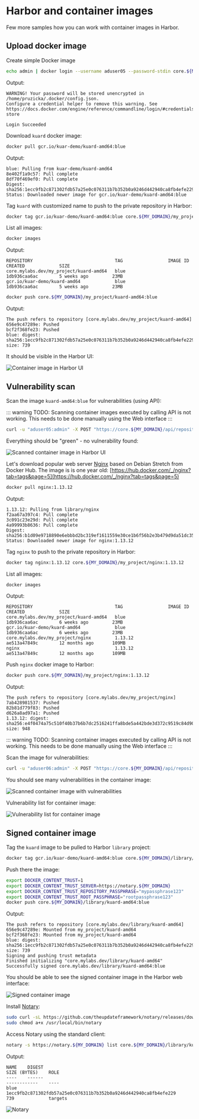 # Harbor and container images

Few more samples how you can work with container images in Harbor.

## Upload docker image

Create simple Docker image

```bash
echo admin | docker login --username aduser05 --password-stdin core.${MY_DOMAIN}
```

Output:

```text
WARNING! Your password will be stored unencrypted in /home/pruzicka/.docker/config.json.
Configure a credential helper to remove this warning. See
https://docs.docker.com/engine/reference/commandline/login/#credentials-store

Login Succeeded
```

Download `kuard` docker image:

```bash
docker pull gcr.io/kuar-demo/kuard-amd64:blue
```

Output:

```text
blue: Pulling from kuar-demo/kuard-amd64
8e402f1a9c57: Pull complete
8df70f469ef0: Pull complete
Digest: sha256:1ecc9fb2c871302fdb57a25e0c076311b7b352b0a9246d442940ca8fb4efe229
Status: Downloaded newer image for gcr.io/kuar-demo/kuard-amd64:blue
```

Tag `kuard` with customized name to push to the private repository in Harbor:

```bash
docker tag gcr.io/kuar-demo/kuard-amd64:blue core.${MY_DOMAIN}/my_project/kuard-amd64:blue
```

List all images:

```bash
docker images
```

Output:

```text
REPOSITORY                               TAG                 IMAGE ID            CREATED             SIZE
core.mylabs.dev/my_project/kuard-amd64   blue                1db936caa6ac        5 weeks ago         23MB
gcr.io/kuar-demo/kuard-amd64             blue                1db936caa6ac        5 weeks ago         23MB
```

```bash
docker push core.${MY_DOMAIN}/my_project/kuard-amd64:blue
```

Output:

```text
The push refers to repository [core.mylabs.dev/my_project/kuard-amd64]
656e9c47289e: Pushed
bcf2f368fe23: Pushed
blue: digest: sha256:1ecc9fb2c871302fdb57a25e0c076311b7b352b0a9246d442940ca8fb4efe229 size: 739
```

It should be visible in the Harbor UI:

![Container image in Harbor UI](./harbor_container_image.png
"Container image in Harbor UI")

## Vulnerability scan

Scan the image `kuard-amd64:blue` for vulnerabilities (using API):

::: warning
TODO: Scanning container images executed by calling API is not working. This
needs to be done manually using the Web interface
:::

```bash
curl -u "aduser05:admin" -X POST "https://core.${MY_DOMAIN}/api/repositories/my_project/kuard-amd64/tags/blue/scan"
```

Everything should be "green" - no vulnerability found:

![Scanned container image in Harbor UI](./harbor_scanned_container_image.png
"Scanned container image in Harbor UI")

Let's download popular web server [Nginx](https://nginx.com) based on Debian
Stretch from Docker Hub. The image is is one year old:
[https://hub.docker.com/_/nginx?tab=tags&page=5](https://hub.docker.com/_/nginx?tab=tags&page=5)

```bash
docker pull nginx:1.13.12
```

Output:

```text
1.13.12: Pulling from library/nginx
f2aa67a397c4: Pull complete
3c091c23e29d: Pull complete
4a99993b8636: Pull complete
Digest: sha256:b1d09e9718890e6ebbbd2bc319ef1611559e30ce1b6f56b2e3b479d9da51dc35
Status: Downloaded newer image for nginx:1.13.12
```

Tag `nginx` to push to the private repository in Harbor:

```bash
docker tag nginx:1.13.12 core.${MY_DOMAIN}/my_project/nginx:1.13.12
```

List all images:

```bash
docker images
```

Output:

```text
REPOSITORY                               TAG                 IMAGE ID            CREATED             SIZE
core.mylabs.dev/my_project/kuard-amd64   blue                1db936caa6ac        6 weeks ago         23MB
gcr.io/kuar-demo/kuard-amd64             blue                1db936caa6ac        6 weeks ago         23MB
core.mylabs.dev/my_project/nginx         1.13.12             ae513a47849c        12 months ago       109MB
nginx                                    1.13.12             ae513a47849c        12 months ago       109MB
```

Push `nginx` docker image to Harbor:

```bash
docker push core.${MY_DOMAIN}/my_project/nginx:1.13.12
```

Output:

```text
The push refers to repository [core.mylabs.dev/my_project/nginx]
7ab428981537: Pushed
82b81d779f83: Pushed
d626a8ad97a1: Pushed
1.13.12: digest: sha256:e4f0474a75c510f40b37b6b7dc2516241ffa8bde5a442bde3d372c9519c84d90 size: 948
```

::: warning
TODO: Scanning container images executed by calling API is not working. This
needs to be done manually using the Web interface
:::

Scan the image for vulnerabilities:

```bash
curl -u "aduser06:admin" -X POST "https://core.${MY_DOMAIN}/api/repositories/my_project%2Fnginx/tags/1.13.12/scan"
```

You should see many vulnerabilities in the container image:

![Scanned container image with vulnerabilities](./harbor_scanned_container_image_with_vulnerabilities.png
"Scanned container image with vulnerabilities")

Vulnerability list for container image:

![Vulnerability list for container image](./harbor_container_image_vulnerability_list.png
"Vulnerability list for container image")

## Signed container image

Tag the `kuard` image to be pulled to Harbor `library` project:

```bash
docker tag gcr.io/kuar-demo/kuard-amd64:blue core.${MY_DOMAIN}/library/kuard-amd64:blue
```

Push there the image:

```bash
export DOCKER_CONTENT_TRUST=1
export DOCKER_CONTENT_TRUST_SERVER=https://notary.${MY_DOMAIN}
export DOCKER_CONTENT_TRUST_REPOSITORY_PASSPHRASE="mypassphrase123"
export DOCKER_CONTENT_TRUST_ROOT_PASSPHRASE="rootpassphrase123"
docker push core.${MY_DOMAIN}/library/kuard-amd64:blue
```

Output:

```text
The push refers to repository [core.mylabs.dev/library/kuard-amd64]
656e9c47289e: Mounted from my_project/kuard-amd64
bcf2f368fe23: Mounted from my_project/kuard-amd64
blue: digest: sha256:1ecc9fb2c871302fdb57a25e0c076311b7b352b0a9246d442940ca8fb4efe229 size: 739
Signing and pushing trust metadata
Finished initializing "core.mylabs.dev/library/kuard-amd64"
Successfully signed core.mylabs.dev/library/kuard-amd64:blue
```

You should be able to see the signed container image in the Harbor web
interface:

![Signed container image](./harbor_signed_container_image.png "Signed container image")

Install [Notary](https://github.com/theupdateframework/notary):

```bash
sudo curl -sL https://github.com/theupdateframework/notary/releases/download/v0.6.1/notary-Linux-amd64 -o /usr/local/bin/notary
sudo chmod a+x /usr/local/bin/notary
```

Access Notary using the standard client:

```bash
notary -s https://notary.${MY_DOMAIN} list core.${MY_DOMAIN}/library/kuard-amd64
```

Output:

```text
NAME    DIGEST                                                              SIZE (BYTES)    ROLE
----    ------                                                              ------------    ----
blue    1ecc9fb2c871302fdb57a25e0c076311b7b352b0a9246d442940ca8fb4efe229    739             targets
```

![Notary](https://raw.githubusercontent.com/theupdateframework/notary/97a2d690658937fea3b65b4494bd5c3a75558d08/docs/images/notary-blk.svg?sanitize=true
"Notary")
